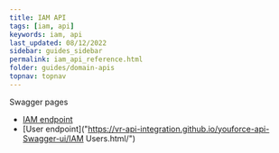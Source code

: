 ```yaml
---
title: IAM API
tags: [iam, api]
keywords: iam, api
last_updated: 08/12/2022
sidebar: guides_sidebar
permalink: iam_api_reference.html
folder: guides/domain-apis
topnav: topnav
---
```


Swagger pages
- [IAM endpoint]("https://vr-api-integration.github.io/youforce-api-Swagger-ui/IAM.html")
- [User endpoint]("https://vr-api-integration.github.io/youforce-api-Swagger-ui/IAM Users.html/")
